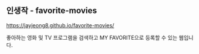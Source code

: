 ## 인생작 - favorite-movies

https://jayjeong8.github.io/favorite-movies/

좋아하는 영화 및 TV 프로그램을 검색하고 MY FAVORITE으로 등록할 수 있는 웹입니다.
